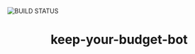 ![BUILD STATUS](https://github.com/rshafikov/budget_keeper_bot/actions/workflows/main.yml/badge.svg)
<h1 style="text-align:center">keep-your-budget-bot</h1>
